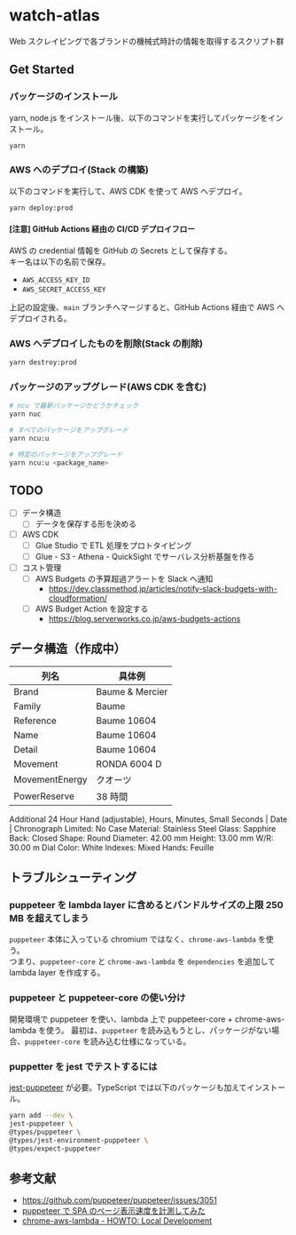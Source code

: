 # watch-atlas

Web スクレイピングで各ブランドの機械式時計の情報を取得するスクリプト群

## Get Started

### パッケージのインストール

yarn, node.js をインストール後、以下のコマンドを実行してパッケージをインストール。

```zsh
yarn
```

### AWS へのデプロイ(Stack の構築)

以下のコマンドを実行して、AWS CDK を使って AWS へデプロイ。

```zsh
yarn deploy:prod
```

#### [注意] GitHub Actions 経由の CI/CD デプロイフロー

AWS の credential 情報を GitHub の Secrets として保存する。  
キー名は以下の名前で保存。

- `AWS_ACCESS_KEY_ID`
- `AWS_SECRET_ACCESS_KEY`

上記の設定後、`main` ブランチへマージすると、GitHub Actions 経由で AWS へデプロイされる。

### AWS へデプロイしたものを削除(Stack の削除)

```zsh
yarn destroy:prod
```

### パッケージのアップグレード(AWS CDK を含む)

```zsh
# ncu で最新パッケージかどうかチェック
yarn nuc

# すべてのパッケージをアップグレード
yarn ncu:u

# 特定のパッケージをアップグレード
yarn ncu:u <package_name>
```

## TODO

- [ ] データ構造
  - [ ] データを保存する形を決める
- [ ] AWS CDK
  - [ ] Glue Studio で ETL 処理をプロトタイピング
  - [ ] Glue - S3 - Athena - QuickSight でサーバレス分析基盤を作る
- [ ] コスト管理
  - [ ] AWS Budgets の予算超過アラートを Slack へ通知
    - https://dev.classmethod.jp/articles/notify-slack-budgets-with-cloudformation/
  - [ ] AWS Budget Action を設定する
    - https://blog.serverworks.co.jp/aws-budgets-actions

## データ構造（作成中）

| 列名           | 具体例          |
| -------------- | --------------- |
| Brand          | Baume & Mercier |
| Family         | Baume           |
| Reference      | Baume 10604     |
| Name           | Baume 10604     |
| Detail         | Baume 10604     |
| Movement       | RONDA 6004 D    |
| MovementEnergy | クオーツ        |
| PowerReserve   | 38 時間         |

Additional 24 Hour Hand (adjustable), Hours, Minutes, Small Seconds | Date | Chronograph
Limited: No
Case
Material: Stainless Steel
Glass: Sapphire
Back: Closed
Shape: Round
Diameter: 42.00 mm
Height: 13.00 mm
W/R: 30.00 m
Dial
Color: White
Indexes: Mixed
Hands: Feuille

## トラブルシューティング

### puppeteer を lambda layer に含めるとバンドルサイズの上限 250 MB を超えてしまう

`puppeteer` 本体に入っている chromium ではなく、`chrome-aws-lambda` を使う。  
つまり、`puppeteer-core` と `chrome-aws-lambda` を `dependencies` を追加して lambda layer を作成する。

### puppeteer と puppeteer-core の使い分け

開発環境で puppeteer を使い、lambda 上で puppeteer-core + chrome-aws-lambda を使う。
最初は、`puppeteer` を読み込もうとし、パッケージがない場合、`puppeteer-core` を読み込む仕様になっている。

### puppetter を jest でテストするには

[jest-puppeteer](https://github.com/smooth-code/jest-puppeteer) が必要。TypeScript では以下のパッケージも加えてインストール。

```zsh
yarn add --dev \
jest-puppeteer \
@types/puppeteer \
@types/jest-environment-puppeteer \
@types/expect-puppeteer
```

## 参考文献

- https://github.com/puppeteer/puppeteer/issues/3051
- [puppeteer で SPA のページ表示速度を計測してみた](https://laptrinhx.com/puppeteerdespanopeji-biao-shi-su-duwo-ji-ceshitemita-1519063078/)
- [chrome-aws-lambda - HOWTO: Local Development](https://github.com/alixaxel/chrome-aws-lambda/wiki/HOWTO:-Local-Development)
